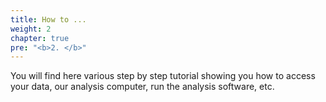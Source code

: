 ```yaml
---
title: How to ...
weight: 2
chapter: true
pre: "<b>2. </b>"
---
```


You will find here various step by step tutorial showing you how to access your data, our analysis computer, run
the analysis software, etc.




